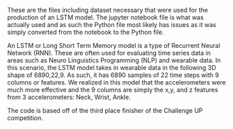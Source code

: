 These are the files including dataset necessary that were used for the production of an LSTM model.
The jupyter notebook file is what was actually used and as such the Python file most likely has issues as it was simply converted
from the notebook to the Python file.

An LSTM or Long Short Term Memory model is a type of Recurrent Neural Network (RNN). These are often used for evaluating time series data
in areas such as Neuro Linguistics Programming (NLP) and wearable data. In this scenario, the LSTM model takes in wearable data in the following
3D shape of 6890,22,9. As such, it has 6890 samples of 22 time steps with 9 columns or features. We realized in this model that the accelerometers
were much more effective and the 9 columns are simply the x,y, and z features from 3 accelerometers: Neck, Wrist, Ankle.

The code is based off of the third place finisher of the Challenge UP competition.